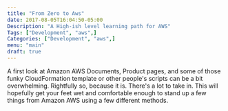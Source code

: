 ```yaml
---
title: "From Zero to Aws"
date: 2017-08-05T16:04:50-05:00
Description: "A High-ish level learning path for AWS"
Tags: ["Development", "aws",]
Categories: ["Development", "aws",]
menu: "main"
draft: true
---
```


A first look at Amazon AWS Documents, Product pages, and some of those funky CloudFormation template or other people's scripts can be a bit overwhelming. Rightfully so, because it is. There's a lot to take in. This will hopefully get your feet wet and comfortable enough to stand up a few things from Amazon AWS using a few different methods. 


